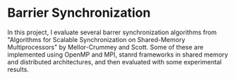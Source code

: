 # Barrier Synchronization
In this project, I evaluate several barrer synchronization algorithms from "Algorithms for Scalable Synchronization on Shared-Memory Multiprocessors" by Mellor-Crummey and Scott. Some of these are implemented using OpenMP and MPI, stanrd frameworks in shared memory and distributed architectures, and then evaluated with some experimental results.

